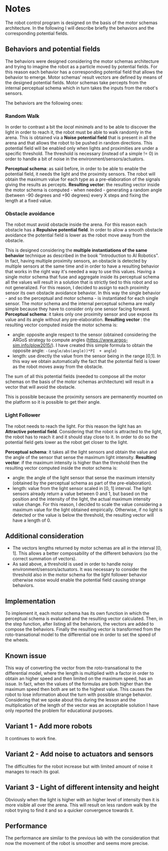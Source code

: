 # Notes
The robot control program is designed on the basis of the motor schemas architecture.
In the following I will describe briefly the behaviors and the corresponding potential fields.

## Behaviors and potential fields
The behaviors were designed considering the motor schemas architecture and trying to imagine the robot as a particle moved by potential fields.
For this reason each behavior has a corresponding potential field that allows the behavior to emerge.
Motor schemas' result vectors are defined by means of the designed potential fields. Motor schemas take percepts from the internal perceptual schema which in turn takes the inputs from the robot's sensors.

The behaviors are the following ones:

### Random Walk
In order to contrast a bit the *local minimals* and to be able to discover the light in order to reach it, the robot must be able to walk randomly in the arena.
This is obtained via a **Noise potential field** that is present in all the arena and that allows the robot to be pushed in random directions.
This potential field will be enabled only when lights and proximities are under a specific threshold. The threshold is necessary (instead of a simple != 0) in order to handle a bit of noise in the environment/sensors/actuators.

**Perceptual schema**: as said before, in order to be able to enable the potential field, it needs the light and the proximity sensors. The robot will obtain the maximum value for each type as a pre-elaboration of the signals giving the results as percepts.
**Resulting vector**: the resulting vector inside the motor schema is computed - when needed - generating a random angle (between -90 degrees and +90 degrees) every X steps and fixing the length at a fixed value.

### Obstacle avoidance
The robot must avoid obstacle inside the arena.
For this reason each obstacle has a **Repulsive potential field**.
In order to allow a smooth obstacle avoidance the potential field is lower as the robot move away from the obstacle.

This is designed considering the **multiple instantiations of the same behavior** technique as described in the book "Introduction to AI Robotics".
In fact, having multiple proximity sensors, an obstacle is detected by multiple sensors at the same time and in order to have a resulting behavior that works in the right way it's needed a way to use this values.
Having a single motor schema that fuse and aggregate inside its perceptual schema all the values will result in a solution that is strictly tied to this robot and so not generalized.
For this reason, I decided to assign to each proximity sensor its own obstacle avoidance behavior. In this way the single behavior - and so the perceptual and motor schema - is instantiated for each single sensor. The motor schema and the internal perceptual schema are really simple because they have to consider only one sensor facing forward.
**Perceptual schema**: it takes only one proximity sensor and use expose its value and its angle without any pre-elaboration.
**Resulting vector** : the resulting vector computed inside the motor schema is:
- angle: opposite angle respect to the sensor (obtained considering the ARGoS strategy to compute angles (https://www.argos-sim.info/plow2015/). 
  I have created this simple formula to obtain the opposite angle: ``-(angle/abs(angle))*PI  + angle``)
- length: use directly the value from the sensor being in the range [0,1]. In this way we obtain automatically the fact that the potential field is lower as the robot moves away from the obstacle.

The sum of all this potential fields (needed to compose all the motor schemas on the basis of the motor schemas architecture) will result in a vector that will avoid the obstacle.

This is possible because the proximity sensors are permanently mounted on the platform so it is possible to get their angle.

### Light Follower
The robot needs to reach the light.
For this reason the light has an **Attractive potential field**.
Considering that the robot is attracted to the light, the robot has to reach it and it should stay close to it. In order to do so the potential field gets lower as the robot get closer to the light.

**Perceptual schema**: it takes all the light sensors and obtain the value and the angle of the sensor that sense the maximum light intensity.
**Resulting vector**: if the maximum intensity is higher than the threshold then the resulting vector computed inside the motor schema is:
- angle: the angle of the light sensor that sense the maximum intensity (obtained by the perceptual schema as part of the pre-elaboration).
- length: value from the light sensor scaled in [0, 1] interval. The light sensors already return a value between 0 and 1, but based on the position and the intensity of the light, the actual maximum intensity value change. For this reason, I decided to scale the value considering a maximum value for the light obtained empirically.
Otherwise, if no light is detected or the value is below the threshold, the resulting vector will have a length of 0.

## Additional consideration
- The vectors lengths returned by motor schemas are all in the interval [0, 1]. This allows a better composability of the different behaviors (so the correct summation of vectors).
- As said above, a threshold is used in order to handle noisy environment/sensors/actuators. It was necessary to consider the threshold also in the motor schema for the light follower behavior otherwise noise would enable the potential field causing strange behaviors.

## Implementation
To implement it, each motor schema has its own function in which the perceptual schema is evaluated and the resulting vector calculated.
Then, in the step function, after listing all the behaviors, the vectors are added to compose the behaviors.
Finally the resulting vector is transformed from the roto-transational model to the differential one in order to set the speed of the wheels. 

## Known issue
This way of converting the vector from the roto-transational to the differential model, where the length is multiplied with a factor in order to obtain an higher speed and then limited on the maximum speed, has an issue.
In fact, when the values of the formulas are both higher than the maximum speed then both are set to the highest value. This causes the robot to lose information about the turn with possible strange behavior.
Considering that we spoke about this during the lesson and the multiplication of the length of the vector was an acceptable solution I have only reported the problem for educational purposes.

## Variant 1 - Add more robots

It continues to work fine.

## Variant 2 - Add noise to actuators and sensors

The difficulties for the robot increase but with limited amount of noise it manages to reach its goal.

## Variant 3 - Light of different intensity and height

Obviously when the light is higher with an higher level of intensity then it is more visible all over the arena. This will result on less random walk by the robot trying to find it and so a quicker convergence towards it.

## Performance

The performance are similar to the previous lab with the consideration that now the movement of the robot is smoother and seems more precise.